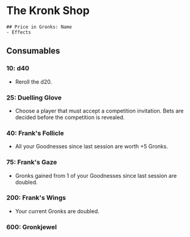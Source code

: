 # The Kronk Shop 

```
## Price in Gronks: Name
- Effects 
```

## Consumables 

### 10: d40 
- Reroll the d20. 

### 25: Duelling Glove 
- Choose a player that must accept a competition invitation. Bets are decided before the competition is revealed. 

### 40: Frank's Follicle 
- All your Goodnesses since last session are worth +5 Gronks. 

### 75: Frank's Gaze 
- Gronks gained from 1 of your Goodnesses since last session are doubled. 

### 200: Frank's Wings 
- Your current Gronks are doubled. 

### 600: Gronkjewel 

